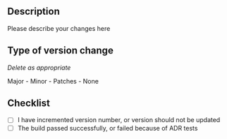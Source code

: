 ## Description

Please describe your changes here

## Type of version change
_Delete as appropriate_

Major - Minor - Patches - None

## Checklist

- [ ] I have incremented version number, or version should not be updated
- [ ] The build passed successfully, or failed because of ADR tests
